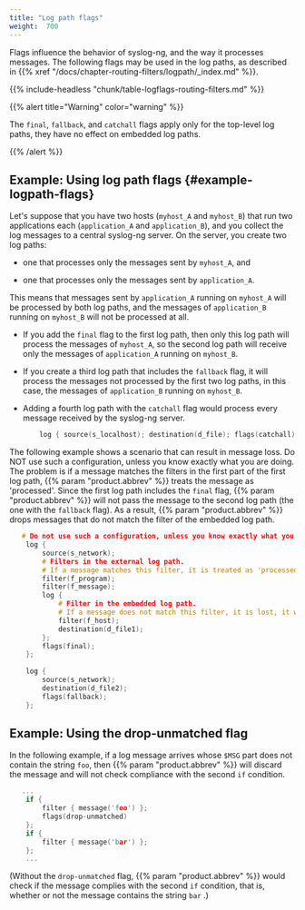 ```yaml
---
title: "Log path flags"
weight:  700
---
```

<!-- DISCLAIMER: This file is based on the syslog-ng Open Source Edition documentation https://github.com/balabit/syslog-ng-ose-guides/commit/2f4a52ee61d1ea9ad27cb4f3168b95408fddfdf2 and is used under the terms of The syslog-ng Open Source Edition Documentation License. The file has been modified by Axoflow. -->

Flags influence the behavior of syslog-ng, and the way it processes messages. The following flags may be used in the log paths, as described in {{% xref "/docs/chapter-routing-filters/logpath/_index.md" %}}.

{{% include-headless "chunk/table-logflags-routing-filters.md" %}}

{{% alert title="Warning" color="warning" %}}

The `final`, `fallback`, and `catchall` flags apply only for the top-level log paths, they have no effect on embedded log paths.

{{% /alert %}}


## Example: Using log path flags {#example-logpath-flags}

Let's suppose that you have two hosts (`myhost_A` and `myhost_B`) that run two applications each (`application_A` and `application_B`), and you collect the log messages to a central syslog-ng server. On the server, you create two log paths:

  - one that processes only the messages sent by `myhost_A`, and

  - one that processes only the messages sent by `application_A`.

This means that messages sent by `application_A` running on `myhost_A` will be processed by both log paths, and the messages of `application_B` running on `myhost_B` will not be processed at all.

  - If you add the `final` flag to the first log path, then only this log path will process the messages of `myhost_A`, so the second log path will receive only the messages of `application_A` running on `myhost_B`.

  - If you create a third log path that includes the `fallback` flag, it will process the messages not processed by the first two log paths, in this case, the messages of `application_B` running on `myhost_B`.

  - Adding a fourth log path with the `catchall` flag would process every message received by the syslog-ng server.
    
    ```c
        log { source(s_localhost); destination(d_file); flags(catchall); };
    ```

The following example shows a scenario that can result in message loss. Do NOT use such a configuration, unless you know exactly what you are doing. The problem is if a message matches the filters in the first part of the first log path, {{% param "product.abbrev" %}} treats the message as 'processed'. Since the first log path includes the `final` flag, {{% param "product.abbrev" %}} will not pass the message to the second log path (the one with the `fallback` flag). As a result, {{% param "product.abbrev" %}} drops messages that do not match the filter of the embedded log path.

```c
   # Do not use such a configuration, unless you know exactly what you are doing.
    log {
        source(s_network);
        # Filters in the external log path.
        # If a message matches this filter, it is treated as 'processed'
        filter(f_program);
        filter(f_message);
        log {
            # Filter in the embedded log path.
            # If a message does not match this filter, it is lost, it will not be processed by the 'fallback' log path
            filter(f_host);
            destination(d_file1);
        };
        flags(final);
    };
    
    log {
        source(s_network);
        destination(d_file2);
        flags(fallback);
    };
```



## Example: Using the drop-unmatched flag

In the following example, if a log message arrives whose `$MSG` part does not contain the string `foo`, then {{% param "product.abbrev" %}} will discard the message and will not check compliance with the second `if` condition.

```c
   ...
    if {
        filter { message('foo') };
        flags(drop-unmatched)
    };
    if {
        filter { message('bar') };
    };
    ...
```

(Without the `drop-unmatched` flag, {{% param "product.abbrev" %}} would check if the message complies with the second `if` condition, that is, whether or not the message contains the string `bar` .)

